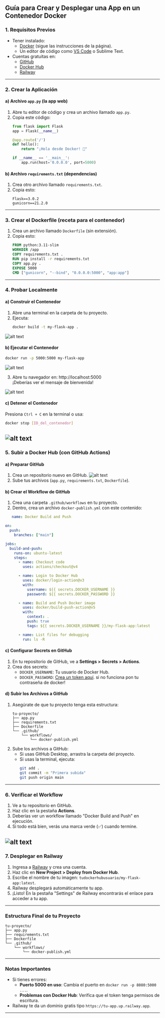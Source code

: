 ## **Guía para Crear y Desplegar una App en un Contenedor Docker**

### **1. Requisitos Previos**
- Tener instalado:
  - [Docker](https://www.docker.com/get-started) (sigue las instrucciones de la página).
  - Un editor de código como [VS Code](https://code.visualstudio.com/) o Sublime Text.
- Cuentas gratuitas en:
  - [GitHub](https://github.com/)
  - [Docker Hub](https://hub.docker.com/)
  - [Railway](https://railway.app)

---

### **2. Crear la Aplicación**
#### a) **Archivo `app.py`** (la app web)
1. Abre tu editor de código y crea un archivo llamado `app.py`.
2. Copia este código:
   ```python
   from flask import Flask
   app = Flask(__name__)

   @app.route('/')
   def hello():
       return "¡Hola desde Docker! 🐳"

   if __name__ == '__main__':
       app.run(host='0.0.0.0', port=5000)
   ```

#### b) **Archivo `requirements.txt`** (dependencias)
1. Crea otro archivo llamado `requirements.txt`.
2. Copia esto:
   ```
   Flask==3.0.2
   gunicorn==21.2.0
   ```

---

### **3. Crear el Dockerfile** (receta para el contenedor)
1. Crea un archivo llamado `Dockerfile` (sin extensión).
2. Copia esto:
   ```Dockerfile
   FROM python:3.11-slim
   WORKDIR /app
   COPY requirements.txt .
   RUN pip install -r requirements.txt
   COPY app.py .
   EXPOSE 5000
   CMD ["gunicorn", "--bind", "0.0.0.0:5000", "app:app"]
   ```

---

### **4. Probar Localmente**
#### a) **Construir el Contenedor**
1. Abre una terminal en la carpeta de tu proyecto.
2. Ejecuta:
   ```bash
   docker build -t my-flask-app .
   ```

![alt text](image.png)

#### b) **Ejecutar el Contenedor**
```bash
docker run -p 5000:5000 my-flask-app
```
![alt text](image-1.png)

3. Abre tu navegador en: http://localhost:5000  
   ¡Deberías ver el mensaje de bienvenida!

![alt text](image-2.png)

#### c) **Detener el Contenedor**
Presiona `Ctrl + C` en la terminal o usa:
```bash
docker stop [ID_del_contenedor]
```
![alt text](image-3.png)
---

### **5. Subir a Docker Hub (con GitHub Actions)**
#### a) **Preparar GitHub**
1. Crea un repositorio nuevo en GitHub.
![alt text](image-4.png)
2. Sube tus archivos (`app.py`, `requirements.txt`, `Dockerfile`).

#### b) **Crear el Workflow de GitHub**
1. Crea una carpeta `.github/workflows` en tu proyecto.
2. Dentro, crea un archivo `docker-publish.yml` con este contenido:

```yaml
   name: Docker Build and Push

on:
  push:
    branches: ["main"]

jobs:
  build-and-push:
    runs-on: ubuntu-latest
    steps:
      - name: Checkout code
        uses: actions/checkout@v4

      - name: Login to Docker Hub
        uses: docker/login-action@v3
        with:
          username: ${{ secrets.DOCKER_USERNAME }}
          password: ${{ secrets.DOCKER_PASSWORD }}

      - name: Build and Push Docker image
        uses: docker/build-push-action@v5
        with:
          context: .
          push: true
          tags: ${{ secrets.DOCKER_USERNAME }}/my-flask-app:latest

      - name: List files for debugging
        run: ls -R

   ```

#### c) **Configurar Secrets en GitHub**
1. En tu repositorio de GitHub, ve a **Settings > Secrets > Actions**.
2. Crea dos secrets:
   - `DOCKER_USERNAME`: Tu usuario de Docker Hub.
   - `DOCKER_PASSWORD`: [Crea un token aquí](https://hub.docker.com/settings/security). si no funciona pon tu contraseña de docker!

#### d) **Subir los Archivos a GitHub**
1. Asegúrate de que tu proyecto tenga esta estructura:
   ```
   tu-proyecto/
   ├── app.py
   ├── requirements.txt
   ├── Dockerfile
   └── .github/
       └── workflows/
           └── docker-publish.yml
   ```
2. Sube los archivos a GitHub:
   - Si usas GitHub Desktop, arrastra la carpeta del proyecto.
   - Si usas la terminal, ejecuta:
     ```bash
     git add .
     git commit -m "Primera subida"
     git push origin main
     ```

---

### **6. Verificar el Workflow**
1. Ve a tu repositorio en GitHub.
2. Haz clic en la pestaña **Actions**.
3. Deberías ver un workflow llamado "Docker Build and Push" en ejecución.
4. Si todo está bien, verás una marca verde (✅) cuando termine.

![alt text](image-5.png)
---

### **7. Desplegar en Railway**
1. Ingresa a [Railway](https://railway.app) y crea una cuenta.
2. Haz clic en **New Project > Deploy from Docker Hub**.
3. Escribe el nombre de tu imagen: `tudockerhubusuario/my-flask-app:latest`.
4. Railway desplegará automáticamente tu app.
5. ¡Listo! En la pestaña "Settings" de Railway encontrarás el enlace para acceder a tu app.

---

### **Estructura Final de tu Proyecto**
```
tu-proyecto/
├── app.py
├── requirements.txt
├── Dockerfile
└── .github/
    └── workflows/
        └── docker-publish.yml
```

---

### **Notas Importantes**
- Si tienes errores:
  - **Puerto 5000 en uso**: Cambia el puerto en `docker run -p 8080:5000 ...`.
  - **Problemas con Docker Hub**: Verifica que el token tenga permisos de escritura.
- Railway te da un dominio gratis tipo `https://tu-app.up.railway.app`.

---